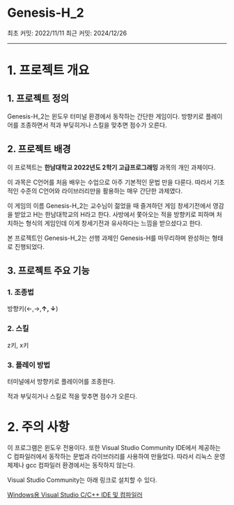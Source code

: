 # Genesis-H_2

최초 커밋: 2022/11/11   최근 커밋: 2024/12/26

---

# 1. 프로젝트 개요

## 1. 프로젝트 정의

Genesis-H_2는 윈도우 터미널 환경에서 동작하는 간단한 게임이다. 방향키로 플레이어를 조종하면서 적과 부딪히거나 스킬을 맞추면 점수가 오른다.

## 2. 프로젝트 배경

이 프로젝트는 **한남대학교 2022년도 2학기 고급프로그래밍** 과목의 개인 과제이다.

이 과목은 C언어를 처음 배우는 수업으로 아주 기본적인 문법 만을 다룬다. 따라서 기초적인 수준의 C언어와 라이브러리만을 활용하는 매우 간단한 과제였다.

이 게임의 이름 Genesis-H_2는 교수님이 젊었을 때 즐겨하던 게임 창세기전에서 영감을 받았고 H는 한남대학교의 H라고 한다. 사방에서 쫓아오는 적을 방향키로 피하며 처치하는 형식의 게임인데 이게 창세기전과 유사하다는 느낌을 받으셨다고 한다.

본 프로젝트인 Genesis-H_2는 선행 과제인 Genesis-H를 마무리하며 완성하는 형태로 진행되었다.

## 3. 프로젝트 주요 기능

### 1. 조종법

방향키(←,→,**↑, ↓**)

### 2. 스킬

z키, x키

### 3. 플레이 방법

터미널에서 방향키로 플레이어를 조종한다.

적과 부딪히거나 스킬로 적을 맞추면 점수가 오른다.

# 2. 주의 사항

이 프로그램은 윈도우 전용이다. 또한 Visual Studio Community IDE에서 제공하는 C 컴파일러에서 동작하는 문법과 라이브러리를 사용하여 만들었다. 따라서 리눅스 운영체제나 gcc 컴파일러 환경에서는 동작하지 않는다.

Visual Studio Community는 아래 링크로 설치할 수 있다.

[Windows용 Visual Studio C/C++ IDE 및 컴파일러](https://visualstudio.microsoft.com/ko/vs/features/cplusplus/)